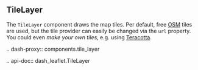 ## TileLayer

The `TileLayer` component draws the map tiles. Per default, free [OSM](https://www.openstreetmap.org/) tiles are used, but the tile provider can easily be changed via the `url` property. You could even _make your own tiles_, e.g. using [Teracotta](https://terracotta-python.readthedocs.io/en/latest/).

.. dash-proxy:: components.tile_layer

.. api-doc:: dash_leaflet.TileLayer